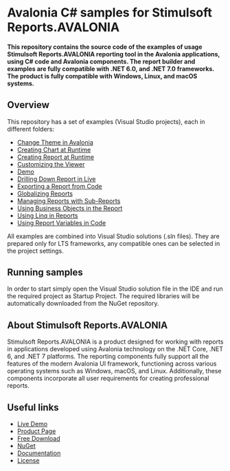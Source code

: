 # Avalonia C# samples for Stimulsoft Reports.AVALONIA

#### This repository contains the source code of the examples of usage Stimulsoft Reports.AVALONIA reporting tool in the Avalonia applications, using C# code and Avalonia components. The report builder and examples are fully compatible with .NET 6.0, and .NET 7.0 frameworks. The product is fully compatible with Windows, Linux, and macOS systems.

## Overview
This repository has a set of examples (Visual Studio projects), each in different folders:
* [Change Theme in Avalonia](https://github.com/stimulsoft/Samples-Reports.AVALONIA/tree/main/Change%20Theme%20in%20Avalonia)
* [Creating Chart at Runtime](https://github.com/stimulsoft/Samples-Reports.AVALONIA/tree/main/Creating%20Chart%20at%20Runtime)
* [Creating Report at Runtime](https://github.com/stimulsoft/Samples-Reports.AVALONIA/tree/main/Creating%20Report%20at%20Runtime)
* [Customizing the Viewer](https://github.com/stimulsoft/Samples-Reports.AVALONIA/tree/main/Customizing%20the%20Viewer)
* [Demo](https://github.com/stimulsoft/Samples-Reports.AVALONIA/tree/main/Demo)
* [Drilling Down Report in Live](https://github.com/stimulsoft/Samples-Reports.AVALONIA/tree/main/Drilling%20Down%20Report%20in%20Live)
* [Exporting a Report from Code](https://github.com/stimulsoft/Samples-Reports.AVALONIA/tree/main/Exporting%20a%20Report%20from%20Code)
* [Globalizing Reports](https://github.com/stimulsoft/Samples-Reports.AVALONIA/tree/main/Globalizing%20Reports)
* [Managing Reports with Sub-Reports](https://github.com/stimulsoft/Samples-Reports.AVALONIA/tree/main/Managing%20Reports%20with%20Sub-Reports)
* [Using Business Objects in the Report](https://github.com/stimulsoft/Samples-Reports.AVALONIA/tree/main/Using%20Business%20Objects%20in%20the%20Report)
* [Using Linq in Reports](https://github.com/stimulsoft/Samples-Reports.AVALONIA/tree/main/Using%20Linq%20in%20Reports)
* [Using Report Variables in Code](https://github.com/stimulsoft/Samples-Reports.AVALONIA/tree/main/Using%20Report%20Variables%20in%20Code)

All examples are combined into Visual Studio solutions (.sln files). They are prepared only for LTS frameworks, any compatible ones can be selected in the project settings.

## Running samples
In order to start simply open the Visual Studio solution file in the IDE and run the required project as Startup Project. The required libraries will be automatically downloaded from the NuGet repository.

## About Stimulsoft Reports.AVALONIA
Stimulsoft Reports.AVALONIA is a product designed for working with reports in applications developed using Avalonia technology on the .NET Core, .NET 6, and .NET 7 platforms. The reporting components fully support all the features of the modern Avalonia UI framework, functioning across various operating systems such as Windows, macOS, and Linux. Additionally, these components incorporate all user requirements for creating professional reports.

## Useful links
* [Live Demo](http://demo.stimulsoft.com/#Net)
* [Product Page](https://www.stimulsoft.com/en/products/reports-avalonia)
* [Free Download](https://www.stimulsoft.com/en/downloads)
* [NuGet](https://www.nuget.org/packages/Stimulsoft.Reports.Avalonia)
* [Documentation](https://www.stimulsoft.com/en/documentation/online/programming-manual/)
* [License](LICENSE.md)
